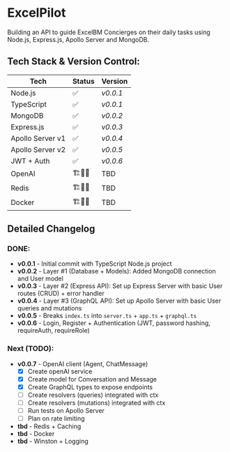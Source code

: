 # ExcelPilot

Building an API to guide ExcelBM Concierges on their daily tasks using Node.js, Express.js, Apollo Server and MongoDB.

## Tech Stack & Version Control:
| Tech | Status | Version |
| --- | --- | --- |
| Node.js | ✅ | _v0.0.1_ |
| TypeScript | ✅ | _v0.0.1_ |
| MongoDB | ✅ | _v0.0.2_ |
| Express.js | ✅ | _v0.0.3_ |
| Apollo Server v1 | ✅ | _v0.0.4_ |
| Apollo Server v2 | ✅ | _v0.0.5_ |
| JWT + Auth | ✅ | _v0.0.6_ |
| OpenAI | 🏗️🧱🔨 | TBD |
| Redis | 🏗️🧱🔨 | TBD |
| Docker | 🏗️🧱🔨 | TBD |

## **Detailed Changelog** 

### **DONE**:
- **v0.0.1** - Initial commit with TypeScript Node.js project
- **v0.0.2** - Layer #1 (Database + Models): Added MongoDB connection and User model
- **v0.0.3** - Layer #2 (Express API): Set up Express Server with basic User routes (CRUD) + error handler
- **v0.0.4** - Layer #3 (GraphQL API): Set up Apollo Server with basic User queries and mutations
- **v0.0.5** - Breaks `index.ts` into `server.ts` + `app.ts` + `graphql.ts`
- **v0.0.6** - Login, Register + Authentication (JWT, password hashing, requireAuth, requireRole)

### **Next** (TODO):
- **v0.0.7** - OpenAI client (Agent, ChatMessage)
    - [X] Create openAI service
    - [X] Create model for Conversation and Message
    - [X] Create GraphQL types to expose endpoints
    - [ ] Create resolvers (queries) integrated with ctx
    - [ ] Create resolvers (mutations) integrated with ctx
    - [ ] Run tests on Apollo Server
    - [ ] Plan on rate limiting
- **tbd** - Redis + Caching
- **tbd** - Docker
- **tbd** - Winston + Logging

